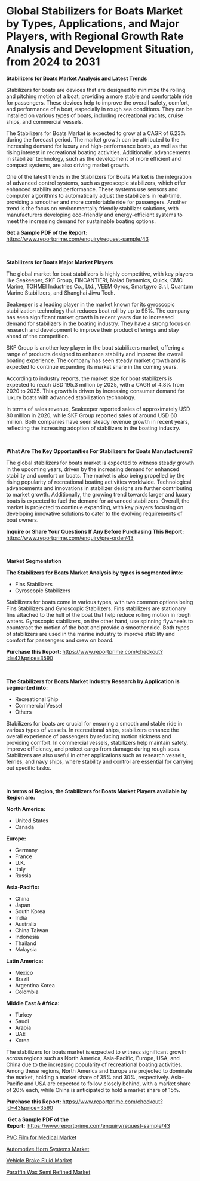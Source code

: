 <p><h1>Global Stabilizers for Boats Market by Types, Applications, and Major Players, with Regional Growth Rate Analysis and Development Situation, from 2024 to 2031</h1></p><p><strong>Stabilizers for Boats Market Analysis and Latest Trends</strong></p>
<p><p>Stabilizers for boats are devices that are designed to minimize the rolling and pitching motion of a boat, providing a more stable and comfortable ride for passengers. These devices help to improve the overall safety, comfort, and performance of a boat, especially in rough sea conditions. They can be installed on various types of boats, including recreational yachts, cruise ships, and commercial vessels.</p><p>The Stabilizers for Boats Market is expected to grow at a CAGR of 6.23% during the forecast period. The market growth can be attributed to the increasing demand for luxury and high-performance boats, as well as the rising interest in recreational boating activities. Additionally, advancements in stabilizer technology, such as the development of more efficient and compact systems, are also driving market growth.</p><p>One of the latest trends in the Stabilizers for Boats Market is the integration of advanced control systems, such as gyroscopic stabilizers, which offer enhanced stability and performance. These systems use sensors and computer algorithms to automatically adjust the stabilizers in real-time, providing a smoother and more comfortable ride for passengers. Another trend is the focus on environmentally friendly stabilizer solutions, with manufacturers developing eco-friendly and energy-efficient systems to meet the increasing demand for sustainable boating options.</p></p>
<p><strong>Get a Sample PDF of the Report:&nbsp;</strong> <a href="https://www.reportprime.com/enquiry/request-sample/43">https://www.reportprime.com/enquiry/request-sample/43</a></p>
<p>&nbsp;</p>
<p><strong>Stabilizers for Boats Major Market Players</strong></p>
<p><p>The global market for boat stabilizers is highly competitive, with key players like Seakeeper, SKF Group, FINCANTIERI, Naiad Dynamics, Quick, CMC Marine, TOHMEI Industries Co., Ltd., VEEM Gyros, Smartgyro S.r.l, Quantum Marine Stabilizers, and Shanghai Jiwu Tech.</p><p>Seakeeper is a leading player in the market known for its gyroscopic stabilization technology that reduces boat roll by up to 95%. The company has seen significant market growth in recent years due to increased demand for stabilizers in the boating industry. They have a strong focus on research and development to improve their product offerings and stay ahead of the competition. </p><p>SKF Group is another key player in the boat stabilizers market, offering a range of products designed to enhance stability and improve the overall boating experience. The company has seen steady market growth and is expected to continue expanding its market share in the coming years.</p><p>According to industry reports, the market size for boat stabilizers is expected to reach USD 195.3 million by 2025, with a CAGR of 4.8% from 2020 to 2025. This growth is driven by increasing consumer demand for luxury boats with advanced stabilization technology.</p><p>In terms of sales revenue, Seakeeper reported sales of approximately USD 80 million in 2020, while SKF Group reported sales of around USD 60 million. Both companies have seen steady revenue growth in recent years, reflecting the increasing adoption of stabilizers in the boating industry.</p></p>
<p>&nbsp;</p>
<p><strong>What Are The Key Opportunities For Stabilizers for Boats Manufacturers?</strong></p>
<p><p>The global stabilizers for boats market is expected to witness steady growth in the upcoming years, driven by the increasing demand for enhanced stability and comfort on boats. The market is also being propelled by the rising popularity of recreational boating activities worldwide. Technological advancements and innovations in stabilizer designs are further contributing to market growth. Additionally, the growing trend towards larger and luxury boats is expected to fuel the demand for advanced stabilizers. Overall, the market is projected to continue expanding, with key players focusing on developing innovative solutions to cater to the evolving requirements of boat owners.</p></p>
<p><strong>Inquire or Share Your Questions If Any Before Purchasing This Report:</strong> <a href="https://www.reportprime.com/enquiry/pre-order/43">https://www.reportprime.com/enquiry/pre-order/43</a></p>
<p>&nbsp;</p>
<p><strong>Market Segmentation</strong></p>
<p><strong>The Stabilizers for Boats Market Analysis by types is segmented into:</strong></p>
<p><ul><li>Fins Stabilizers</li><li>Gyroscopic Stabilizers</li></ul></p>
<p><p>Stabilizers for boats come in various types, with two common options being Fins Stabilizers and Gyroscopic Stabilizers. Fins stabilizers are stationary fins attached to the hull of the boat that help reduce rolling motion in rough waters. Gyroscopic stabilizers, on the other hand, use spinning flywheels to counteract the motion of the boat and provide a smoother ride. Both types of stabilizers are used in the marine industry to improve stability and comfort for passengers and crew on board.</p></p>
<p><strong>Purchase this Report:&nbsp;</strong><a href="https://www.reportprime.com/checkout?id=43&price=3590">https://www.reportprime.com/checkout?id=43&price=3590</a></p>
<p>&nbsp;</p>
<p><strong>The Stabilizers for Boats Market Industry Research by Application is segmented into:</strong></p>
<p><ul><li>Recreational Ship</li><li>Commercial Vessel</li><li>Others</li></ul></p>
<p><p>Stabilizers for boats are crucial for ensuring a smooth and stable ride in various types of vessels. In recreational ships, stabilizers enhance the overall experience of passengers by reducing motion sickness and providing comfort. In commercial vessels, stabilizers help maintain safety, improve efficiency, and protect cargo from damage during rough seas. Stabilizers are also useful in other applications such as research vessels, ferries, and navy ships, where stability and control are essential for carrying out specific tasks.</p></p>
<p>&nbsp;</p>
<p><strong>In terms of Region, the Stabilizers for Boats Market Players available by Region are:</strong></p>
<p>
    <p> <strong> North America: </strong>
        <ul>
            <li>United States</li>
            <li>Canada</li>
        </ul>
        </p> 
    <p> <strong> Europe: </strong>
        <ul>
            <li>Germany</li>
            <li>France</li>
            <li>U.K.</li>
            <li>Italy</li>
            <li>Russia</li>
        </ul>
        </p> 
    <p> <strong> Asia-Pacific: </strong>
        <ul>
            <li>China</li>
            <li>Japan</li>
            <li>South Korea</li>
            <li>India</li>
            <li>Australia</li>
            <li>China Taiwan</li>
            <li>Indonesia</li>
            <li>Thailand</li>
            <li>Malaysia</li>
        </ul>
        </p> 
    <p> <strong> Latin America: </strong>
        <ul>
            <li>Mexico</li>
            <li>Brazil</li>
            <li>Argentina Korea</li>
            <li>Colombia</li>
        </ul>
        </p> 
    <p> <strong> Middle East & Africa: </strong>
        <ul>
            <li>Turkey</li>
            <li>Saudi</li>
            <li>Arabia</li>
            <li>UAE</li>
            <li>Korea</li>
        </ul>
    </p>
    </p>
<p><p>The stabilizers for boats market is expected to witness significant growth across regions such as North America, Asia-Pacific, Europe, USA, and China due to the increasing popularity of recreational boating activities. Among these regions, North America and Europe are projected to dominate the market, holding a market share of 35% and 30%, respectively. Asia-Pacific and USA are expected to follow closely behind, with a market share of 20% each, while China is anticipated to hold a market share of 15%.</p></p>
<p><strong>Purchase this Report: </strong><a href="https://www.reportprime.com/checkout?id=43&price=3590">https://www.reportprime.com/checkout?id=43&price=3590</a></p>
<p>&nbsp;<strong>Get a Sample PDF of the Report:&nbsp;&nbsp;</strong><a href="https://www.reportprime.com/enquiry/request-sample/43">https://www.reportprime.com/enquiry/request-sample/43</a></p>
<p><strong></strong></p>
<p><p><a href="https://issuu.com/reportprime-2/docs/pvc-film-for-medical-market-size-2030.pptx">PVC Film for Medical Market</a></p><p><a href="https://github.com/joannagoyvaerts/Market-Research-Report-List-1/blob/main/automotive-horn-systems-market.md">Automotive Horn Systems Market</a></p><p><a href="https://github.com/lubmix/Market-Research-Report-List-1/blob/main/vehicle-brake-fluid-market.md">Vehicle Brake Fluid Market</a></p><p><a href="https://issuu.com/reportprime-2/docs/paraffin-wax-semi-refined-market-size-2030.pptx">Paraffin Wax Semi Refined Market</a></p></p>